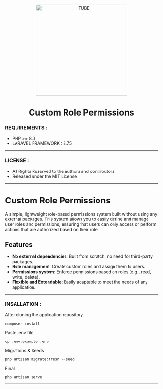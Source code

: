 <p align="center">
<img align="center" src="https://miro.medium.com/v2/resize:fit:700/0*myazq11Ldd1mPuJM.png" alt="TUBE" width="300" height="300">
</p>

<div align="center">
    <h1 align="center">
       Custom Role Permissions 
    </h1>
</div>

### REQUIREMENTS : 

* PHP >= 8.0
* LARAVEL FRAMEWORK : 8.75

***

### LICENSE :

* All Rights Reserved to the authors and contributors
* Released under the MIT License

***

# Custom Role Permissions

A simple, lightweight role-based permissions system built without using any external packages. This system allows you to easily define and manage user roles and permissions, ensuring that users can only access or perform actions that are authorized based on their role.

## Features

- **No external dependencies**: Built from scratch, no need for third-party packages.
- **Role management**: Create custom roles and assign them to users.
- **Permissions system**: Enforce permissions based on roles (e.g., read, write, delete).
- **Flexible and Extendable**: Easily adaptable to meet the needs of any application.

***
### INSALLATION :

After cloning the application repository
```
composer install
```
Paste .env file
```
cp .env.example .env
```
Migrations & Seeds
```
php artisan migrate:fresh --seed
```
Final
```
php artisan serve
```
***
